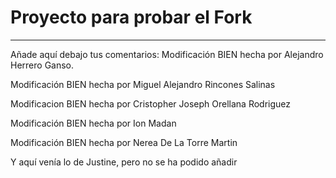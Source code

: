 # Proyecto para probar el Fork

----
Añade aquí debajo tus comentarios:
Modificación BIEN hecha por Alejandro Herrero Ganso.

Modificación BIEN hecha por Miguel Alejandro Rincones Salinas

Modificacion BIEN hecha  por Cristopher Joseph Orellana Rodriguez

<!-- A partir de aquí (esta línea no se muestra) -->
Modificación BIEN hecha por Ion Madan

Modificación BIEN hecha por Nerea De La Torre Martin

Y aquí venía lo de Justine, pero no se ha podido añadir